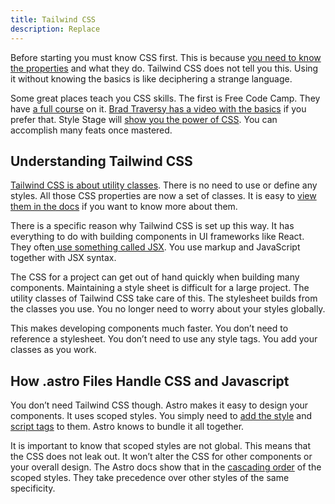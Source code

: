 ```yaml
---
title: Tailwind CSS
description: Replace
---
```


Before starting you must know CSS first. This is because [you need to know the properties](https://www.w3schools.com/cssref/index.php) and what they do. Tailwind CSS does not tell you this. Using it without knowing the basics is like deciphering a strange language.

Some great places teach you CSS skills. The first is Free Code Camp. They have [a full course](https://www.freecodecamp.org/learn/2022/responsive-web-design/) on it. [Brad Traversy has a video with the basics](https://www.youtube.com/watch?v=yfoY53QXEnI) if you prefer that. Style Stage will [show you the power of CSS](https://stylestage.dev). You can accomplish many feats once mastered.


## Understanding Tailwind CSS

[Tailwind CSS is about utility classes](https://tailwindcss.com/docs/utility-first). There is no need to use or define any styles. All those CSS properties are now a set of classes. It is easy to [view them in the docs](https://tailwindcss.com/docs/installation) if you want to know more about them. 

There is a specific reason why Tailwind CSS is set up this way. It has everything to do with building components in UI frameworks like React. They often[ use something called JSX](https://react.dev/learn/writing-markup-with-jsx). You use markup and JavaScript together with JSX syntax. 

The CSS for a project can get out of hand quickly when building many components. Maintaining a style sheet is difficult for a large project. The utility classes of Tailwind CSS take care of this. The stylesheet builds from the classes you use. You no longer need to worry about your styles globally. 

This makes developing components much faster. You don’t need to reference a stylesheet. You don’t need to use any style tags. You add your classes as you work. 


## How .astro Files Handle CSS and Javascript

You don’t need Tailwind CSS though. Astro makes it easy to design your components. It uses scoped styles. You simply need to [add the style](https://docs.astro.build/en/guides/styling/) and [script tags](https://docs.astro.build/en/guides/client-side-scripts/#using-script-in-astro) to them. Astro knows to bundle it all together. 

It is important to know that scoped styles are not global. This means that the CSS does not leak out. It won’t alter the CSS for other components or your overall design. The Astro docs show that in the [cascading order](https://docs.astro.build/en/guides/styling/#cascading-order) of the scoped styles. They take precedence over other styles of the same specificity.